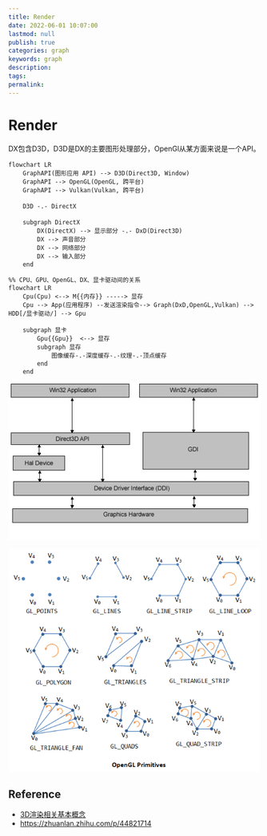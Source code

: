 ```yaml
---
title: Render
date: 2022-06-01 10:07:00
lastmod: null
publish: true
categories: graph
keywords: graph
description:
tags: 
permalink:
---
```


# Render
DX包含D3D，D3D是DX的主要图形处理部分，OpenGl从某方面来说是一个API。

```mermaid
flowchart LR
    GraphAPI(图形应用 API) --> D3D(Direct3D, Window)
    GraphAPI --> OpenGL(OpenGL, 跨平台)
    GraphAPI --> Vulkan(Vulkan, 跨平台)

    D3D -.- DirectX

    subgraph DirectX
        DX(DirectX) --> 显示部分 -.- DxD(Direct3D)
        DX --> 声音部分
        DX --> 网络部分
        DX --> 输入部分
    end
```

```mermaid
%% CPU、GPU、OpenGL、DX、显卡驱动间的关系
flowchart LR
    Cpu(Cpu) <--> M{{内存}} -----> 显存
    Cpu --> App(应用程序) --发送渲染指令--> Graph(DxD,OpenGL,Vulkan) --> HDD[/显卡驱动/] --> Gpu

    subgraph 显卡
        Gpu{{Gpu}}  <--> 显存
        subgraph 显存
            图像缓存-.-深度缓存-.-纹理-.-顶点缓存
        end
    end
```

![Window程序、Direct3D、GDI 和硬件间的关联](./rsc/graph_d3d_gdi_sys.png)

![OpenGL Geometry Primitives](./rsc/graph_opengl_geometric_primitives.png)

## Reference
- [3D渲染相关基本概念](https://www.cnblogs.com/kekec/p/8463292.html)
- https://zhuanlan.zhihu.com/p/44821714